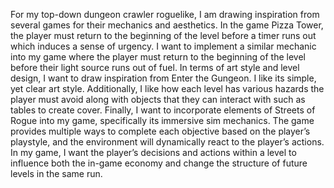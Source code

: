 For my top-down dungeon crawler roguelike, I am drawing inspiration from several games for their mechanics and aesthetics. In the game Pizza Tower, the player must return to the beginning of the level before a timer runs out which induces a sense of urgency. I want to implement a similar mechanic into my game where the player must return to the beginning of the level before their light source runs out of fuel. In terms of art style and level design, I want to draw inspiration from Enter the Gungeon. I like its simple, yet clear art style. Additionally, I like how each level has various hazards the player must avoid along with objects that they can interact with such as tables to create cover. Finally, I want to incorporate elements of Streets of Rogue into my game, specifically its immersive sim mechanics. The game provides multiple ways to complete each objective based on the player’s playstyle, and the environment will dynamically react to the player’s actions. In my game, I want the player’s decisions and actions within a level to influence both the in-game economy and change the structure of future levels in the same run. 